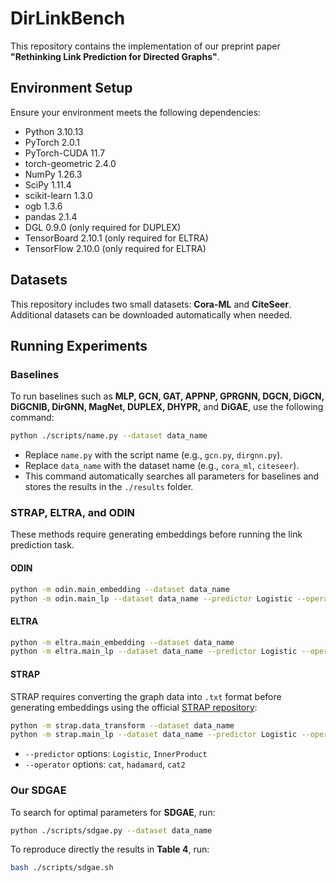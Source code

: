 # DirLinkBench

This repository contains the implementation of our preprint paper **"Rethinking Link Prediction for Directed Graphs"**.

## Environment Setup
Ensure your environment meets the following dependencies:

- Python 3.10.13
- PyTorch 2.0.1
- PyTorch-CUDA 11.7
- torch-geometric 2.4.0
- NumPy 1.26.3
- SciPy 1.11.4
- scikit-learn 1.3.0
- ogb 1.3.6
- pandas 2.1.4
- DGL 0.9.0 (only required for DUPLEX)
- TensorBoard 2.10.1 (only required for ELTRA)
- TensorFlow 2.10.0 (only required for ELTRA)

## Datasets
This repository includes two small datasets: **Cora-ML** and **CiteSeer**. Additional datasets can be downloaded automatically when needed.

## Running Experiments
### Baselines
To run baselines such as **MLP, GCN, GAT, APPNP, GPRGNN, DGCN, DiGCN, DiGCNIB, DirGNN, MagNet, DUPLEX, DHYPR,** and **DiGAE**, use the following command:

```sh
python ./scripts/name.py --dataset data_name
```

- Replace `name.py` with the script name (e.g., `gcn.py`, `dirgnn.py`).
- Replace `data_name` with the dataset name (e.g., `cora_ml`, `citeseer`).
- This command automatically searches all parameters for baselines and stores the results in the `./results` folder.

### STRAP, ELTRA, and ODIN
These methods require generating embeddings before running the link prediction task.

#### ODIN
```sh
python -m odin.main_embedding --dataset data_name
python -m odin.main_lp --dataset data_name --predictor Logistic --operator cat
```

#### ELTRA
```sh
python -m eltra.main_embedding --dataset data_name
python -m eltra.main_lp --dataset data_name --predictor Logistic --operator cat
```

#### STRAP
STRAP requires converting the graph data into `.txt` format before generating embeddings using the official [STRAP repository](https://github.com/yinyuan1227/STRAP-git?tab=readme-ov-file):

```sh
python -m strap.data_transform --dataset data_name
python -m strap.main_lp --dataset data_name --predictor Logistic --operator cat
```

- `--predictor` options: `Logistic`, `InnerProduct`
- `--operator` options: `cat`, `hadamard`, `cat2`

### Our SDGAE
To search for optimal parameters for **SDGAE**, run:
```sh
python ./scripts/sdgae.py --dataset data_name
```
To reproduce directly the results in **Table 4**, run:
```sh
bash ./scripts/sdgae.sh
```



